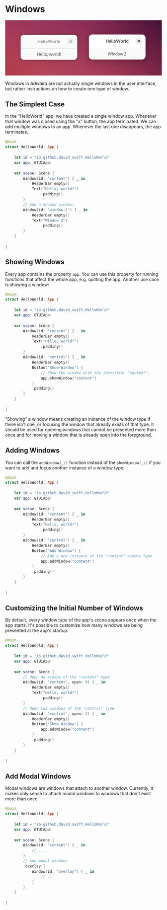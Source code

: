 # Windows

![Multiple windows in an app built with _Adwaita_][image-1]

Windows in _Adwaita_ are not actually single windows in the user interface,
but rather instructions on how to create one type of window.

## The Simplest Case
In the "HelloWorld" app, we have created a single window app.
Whenever that window was closed using the "x" button, the app terminated.
We can add multiple windows to an app. 
Whenever the last one disappears, the app terminates.
```swift
@main
struct HelloWorld: App {

    let id = "io.github.david_swift.HelloWorld"
    var app: GTUIApp!

    var scene: Scene {
        Window(id: "content") { _ in
            HeaderBar.empty()
            Text("Hello, world!")
                .padding()
        }
        // Add a second window:
        Window(id: "window-2") { _ in
            HeaderBar.empty()
            Text("Window 2")
                .padding()
        }
    }

}
```

## Showing Windows
Every app contains the property `app`. 
You can use this property for running functions that affect the whole app, e.g. quitting the app.
Another use case is showing a window:
```swift
@main
struct HelloWorld: App {

    let id = "io.github.david_swift.HelloWorld"
    var app: GTUIApp!

    var scene: Scene {
        Window(id: "content") { _ in
            HeaderBar.empty()
            Text("Hello, world!")
                .padding()
        }
        Window(id: "control") { _ in
            HeaderBar.empty()
            Button("Show Window") {
                // Show the window with the identifier "content":
                app.showWindow("content")
            }
            .padding()
        }
    }

}
```
"Showing" a window means creating an instance of the window type if there isn't one,
or focusing the window that already exists of that type.
It should be used for opening windows that cannot be presented more than once
and for moving a window that is already open into the foreground.

## Adding Windows
You can call the `addWindow(_:)` function instead of the `showWindow(_:)`
if you want to add and focus another instance of a window type:
```swift
@main
struct HelloWorld: App {

    let id = "io.github.david_swift.HelloWorld"
    var app: GTUIApp!

    var scene: Scene {
        Window(id: "content") { _ in
            HeaderBar.empty()
            Text("Hello, world!")
                .padding()
        }
        Window(id: "control") { _ in
            HeaderBar.empty()
            Button("Add Window") {
                // Add a new instance of the "content" window type
                app.addWindow("content")
            }
            .padding()
        }
    }

}
```

## Customizing the Initial Number of Windows
By default, every window type of the app's scene appears once when the app starts.
It's possible to customize how many windows are being presented at the app's startup:
```swift
@main
struct HelloWorld: App {

    let id = "io.github.david_swift.HelloWorld"
    var app: GTUIApp!

    var scene: Scene {
        // Open no window of the "content" type
        Window(id: "content", open: 0) { _ in
            HeaderBar.empty()
            Text("Hello, world!")
                .padding()
        }
        // Open two windows of the "control" type
        Window(id: "control", open: 2) { _ in
            HeaderBar.empty()
            Button("Show Window") {
                app.addWindow("content")
            }
            .padding()
        }
    }

}
```

## Add Modal Windows
Modal windows are windows that attach to another window.
Currently, it makes only sense to attach modal windows to windows that don't exist more than once.
```swift
@main
struct HelloWorld: App {

    let id = "io.github.david_swift.HelloWorld"
    var app: GTUIApp!

    var scene: Scene {
        Window(id: "content") { _ in
            // ...
        }
        // Add modal windows
        .overlay {
            Window(id: "overlay") { _ in
                // ...
            }
        }
    }

}
```

[image-1]: ../../Icons/TwoWindows.png
